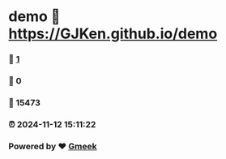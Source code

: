 # demo :link: https://GJKen.github.io/demo 
### :page_facing_up: [1](https://GJKen.github.io/demo/tag.html) 
### :speech_balloon: 0 
### :hibiscus: 15473 
### :alarm_clock: 2024-11-12 15:11:22 
### Powered by :heart: [Gmeek](https://github.com/Meekdai/Gmeek)

